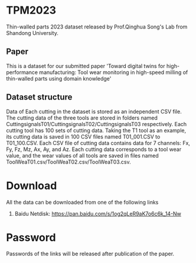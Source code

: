 # TPM2023
Thin-walled parts 2023 dataset released by Prof.Qinghua Song's Lab from Shandong University.
## Paper
This is a dataset for our submitted paper 'Toward digital twins for high-performance manufacturing: Tool wear monitoring in high-speed milling of thin-walled parts using domain knowledge'
## Dataset structure
Data of Each cutting in the dataset is stored as an independent CSV file. 
The cutting data of the three tools are stored in folders named CuttingsignalsT01/CuttingsignalsT02/CuttingsignalsT03 respectively. 
Each cutting tool has 100 sets of cutting data. Taking the T1 tool as an example, its cutting data is saved in 100 CSV files named T01_001.CSV to T01_100.CSV.
Each CSV file of cutting data contains data for 7 channels: Fx, Fy, Fz, Mz, Ax, Ay, and Az.
Each cutting data corresponds to a tool wear value, and the wear values of all tools are saved in files named ToolWeaT01.csv/ToolWeaT02.csv/ToolWeaT03.csv.
# Download
All the data can be downloaded from one of the following links 
1. Baidu Netdisk: https://pan.baidu.com/s/1og2qLeR9aK7o6c6k_14-Nw 
# Password
Passwords of the links will be released after publication of the paper.  
